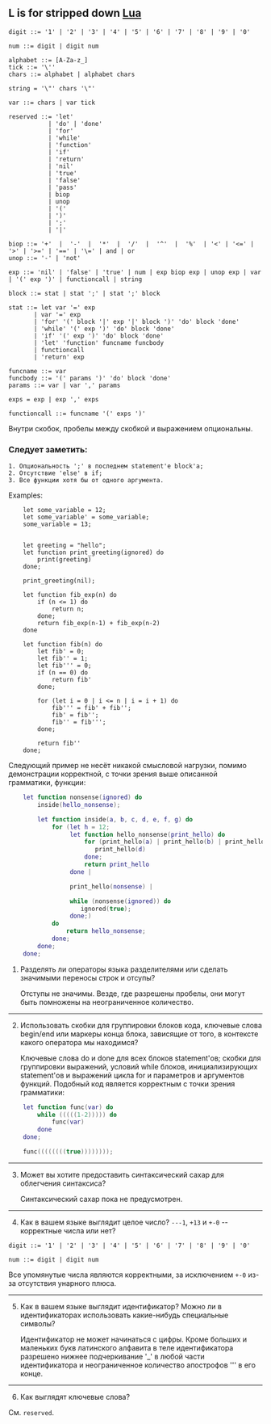 

## **L** is for stripped down [Lua](http://lua-users.org/wiki/LuaFourOneGrammar)

```
digit ::= '1' | '2' | '3' | '4' | '5' | '6' | '7' | '8' | '9' | '0'

num ::= digit | digit num

alphabet ::= [A-Za-z_]
tick ::= '\''
chars ::= alphabet | alphabet chars

string = '\"' chars '\"'

var ::= chars | var tick

reserved ::= 'let'
           | 'do' | 'done'
           | 'for'
           | 'while'
           | 'function'
           | 'if'
           | 'return'
           | 'nil'
           | 'true'
           | 'false'
           | 'pass'
           | biop
           | unop
           | '('
           | ')'
           | ';'
           | '|'

biop ::= '+'  |  '-'  |  '*'  |  '/'  |  '^'  |  '%'  | '<' | '<=' | '>' | '>=' | '==' | '\=' | and | or
unop ::= '-' | 'not' 

exp ::= 'nil' | 'false' | 'true' | num | exp biop exp | unop exp | var | '(' exp ')' | functioncall | string

block ::= stat | stat ';' | stat ';' block

stat ::= let var '=' exp
       | var '=' exp
       | 'for' '(' block '|' exp '|' block ')' 'do' block 'done' 
       | 'while' '(' exp ')' 'do' block 'done' 
       | 'if' '(' exp ')' 'do' block 'done' 
       | 'let' 'function' funcname funcbody
       | functioncall
       | 'return' exp

funcname ::= var 
funcbody ::= '(' params ')' 'do' block 'done'
params ::= var | var ',' params

exps = exp | exp ',' exps

functioncall ::= funcname '(' exps ')'
```
Внутри скобок, пробелы между скобкой и выражением опциональны.

### Следует заметить:
    1. Опциональность ';' в последнем statement'е block'а; 
    2. Отсутствие 'else' в if;
    3. Все функции хотя бы от одного аргумента.

Examples:

```
    let some_variable = 12;
    let some_variable' = some_variable;
    some_variable = 13;


    let greeting = "hello";
    let function print_greeting(ignored) do
        print(greeting)
    done;

    print_greeting(nil);

    let function fib_exp(n) do
        if (n <= 1) do
            return n;
        done; 
        return fib_exp(n-1) + fib_exp(n-2)
    done

    let function fib(n) do
        let fib' = 0;
        let fib'' = 1;
        let fib''' = 0;
        if (n == 0) do
            return fib'
        done;

        for (let i = 0 | i <= n | i = i + 1) do
            fib''' = fib' + fib'';
            fib' = fib'';
            fib'' = fib''';
        done;
        
        return fib''
    done;

```

Следующий пример не несёт никакой смысловой нагрузки, помимо демонстрации корректной, с точки зрения 
выше описанной грамматики, функции:
```lua
    let function nonsense(ignored) do
        inside(hello_nonsense);

        let function inside(a, b, c, d, e, f, g) do
            for (let h = 12;
                 let function hello_nonsense(print_hello) do 
                     for (print_hello(a) | print_hello(b) | print_hello(c)) do
                        print_hello(d)
                     done;
                     return print_hello
                 done |

                 print_hello(nonsense) | 

                 while (nonsense(ignored)) do
                    ignored(true);
                 done;)
            do
                return hello_nonsense;
            done;
        done;
    done;
```

1. Разделять ли операторы языка разделителями или сделать значимыми переносы строк и отсупы?

   Отступы не значимы.
   Везде, где разрешены пробелы, они могут быть помножены на неограниченное количество.

---

2. Использовать скобки для группировки блоков кода, ключевые слова begin/end или маркеры конца блока, зависящие от того, в контексте какого оператора мы находимся?

   Ключевые слова do и done для всех блоков statement'ов; скобки для группировки выражений, условий while блоков, инициализирующих statement'ов и выражений цикла for и параметров и аргументов функций.
   Подобный код является корректным с точки зрения грамматики:
```lua
    let function func(var) do
        while (((((1-2))))) do
            func(var)
        done  
    done;

    func((((((((true))))))));
``` 
---

3. Может вы хотите предоставить синтаксический сахар для облегчения синтаксиса? 

   Синтаксический сахар пока не предусмотрен.

---

4. Как в вашем языке выглядит целое число? `---1`, `+13` и `+-0` -- корректные числа или нет?

 ```
digit ::= '1' | '2' | '3' | '4' | '5' | '6' | '7' | '8' | '9' | '0'

num ::= digit | digit num
```

   Все упомянутые числа являются корректными, за исключением `+-0` из-за отсутствия унарного плюса.

---

5. Как в вашем языке выглядит идентификатор? Можно ли в идентификаторах использовать какие-нибудь специальные символы?

   Идентификатор не может начинаться с цифры.
   Кроме больших и маленьких букв латинского алфавита в теле идентификатора разрешено нижнее подчеркивание '\_' в любой части идентификатора и неограниченное количество апострофов '\'' в его конце.

---

6. Как выглядят ключевые слова?

Cм. ```reserved```.
